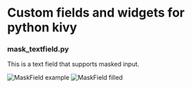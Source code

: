 # Custom fields and widgets for python kivy

### mask_textfield.py

This is a text field that supports masked input.

![MaskField example](https://sun9-63.userapi.com/impg/jLvtr_3Bni8Wgx97C_gTqehDJw9eEWycfZA_mA/dEPt7j1QiNc.jpg?size=243x62&quality=95&sign=ac4dcaa0962afd0d4f96ce1a37a17d76&type=album)
![MaskField filled](https://sun9-40.userapi.com/impg/6lW2OdIIzp_zAlHs04v2MPQCu678tlzKS4mM9g/TIPplB8JfQ8.jpg?size=222x57&quality=95&sign=b45f2cda0f970ca5d9642ef3492bdf0e&type=album)
